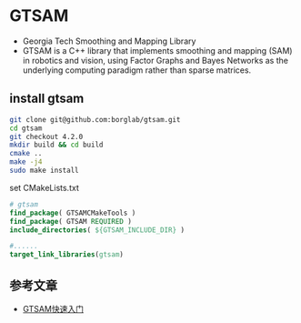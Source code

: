 
# GTSAM

- Georgia Tech Smoothing and Mapping Library
- GTSAM is a C++ library that implements smoothing and mapping (SAM) in robotics and vision, using Factor Graphs and Bayes Networks as the underlying computing paradigm rather than sparse matrices.

## install gtsam

```bash
git clone git@github.com:borglab/gtsam.git
cd gtsam
git checkout 4.2.0
mkdir build && cd build
cmake ..
make -j4
sudo make install
```

set CMakeLists.txt
```cmake
# gtsam 
find_package( GTSAMCMakeTools )
find_package( GTSAM REQUIRED )
include_directories( ${GTSAM_INCLUDE_DIR} )

#......
target_link_libraries(gtsam)
```

## 参考文章

- [GTSAM快速入门](https://zhuanlan.zhihu.com/p/621999120)

